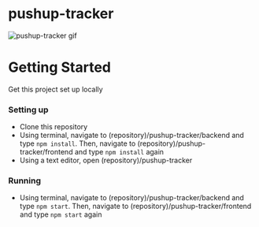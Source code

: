 # pushup-tracker
![pushup-tracker gif](https://i.imgur.com/W39hN0Y.gif)

# Getting Started
Get this project set up locally
### Setting up
* Clone this repository
* Using terminal, navigate to (repository)/pushup-tracker/backend and type `npm install`. Then, navigate to (repository)/pushup-tracker/frontend and type `npm install` again
* Using a text editor, open (repository)/pushup-tracker
### Running
* Using terminal, navigate to (repository)/pushup-tracker/backend and type `npm start`. Then, navigate to (repository)/pushup-tracker/frontend and type `npm start` again
